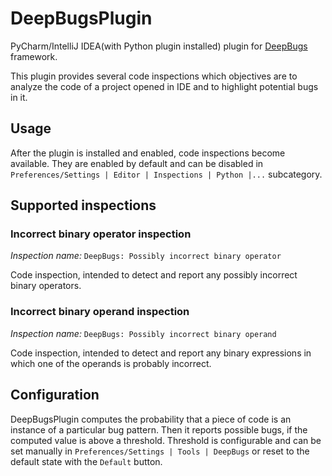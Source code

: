 # DeepBugsPlugin

PyCharm/IntelliJ IDEA(with Python plugin installed) plugin for [DeepBugs](https://github.com/ml-in-programming/DeepBugs) framework.

This plugin provides several code inspections which objectives are to analyze the code of a project opened in IDE and to highlight potential bugs in it.

## Usage
After the plugin is installed and enabled, code inspections become available.
They are enabled by default and can be disabled in `Preferences/Settings | Editor | Inspections | Python |...` subcategory.

## Supported inspections
### Incorrect binary operator inspection
_Inspection_ _name:_ `DeepBugs: Possibly incorrect binary operator`

Code inspection, intended to detect and report any possibly incorrect binary operators.

### Incorrect binary operand inspection
_Inspection_ _name:_ `DeepBugs: Possibly incorrect binary operand`

Code inspection, intended to detect and report any binary expressions in which one of the operands is probably incorrect.

## Configuration
DeepBugsPlugin computes the probability that a piece of code is an instance of a particular bug pattern. Then it reports possible bugs, if the computed value is above a threshold. Threshold is configurable and can be set manually in `Preferences/Settings | Tools | DeepBugs` or reset to the default state with the `Default` button.

